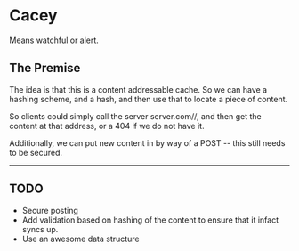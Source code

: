 # Cacey

Means watchful or alert.

## The Premise

The idea is that this is a content addressable cache. So we can have a hashing scheme, and a hash, and then use that to locate a piece of content.

So clients could simply call the server server.com/<hashing scheme>/<base64 encoded hash>, and then get the content at that address, or a 404 if we do not have it.

Additionally, we can put new content in by way of a POST -- this still needs to be secured.

----

## TODO

* Secure posting
* Add validation based on hashing of the content to ensure that it infact syncs up.
* Use an awesome data structure